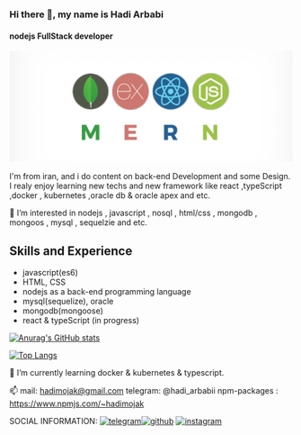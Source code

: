 ### Hi there 👋, my name is Hadi Arbabi

#### nodejs FullStack developer

![javaScript FullStack developer](https://github.com/hadimojak/hadimojak/blob/main/readmeBanner.png)

I'm from iran, and i do content on back-end Development and some Design. I realy enjoy learning new techs and new framework like react ,typeScript ,docker , kubernetes ,oracle db & oracle apex and etc.

👀 I’m interested in nodejs , javascript , nosql , html/css , mongodb , mongoos , mysql , sequelzie and etc.

## Skills and Experience

- javascript(es6)
- HTML, CSS
- nodejs as a back-end programming language
- mysql(sequelize), oracle
- mongodb(mongoose)
- react & typeScript (in progress)

[![Anurag's GitHub stats](https://github-readme-stats.vercel.app/api?username=hadimojak)](https://github.com/anuraghazra/github-readme-stats)

[![Top Langs](https://github-readme-stats.vercel.app/api/top-langs/?username=hadimojak)](https://github.com/anuraghazra/github-readme-stats)

🌱 I’m currently learning docker & kubernetes & typescript.

📫 mail: hadimojak@gmail.com telegram: @hadi_arbabii
npm-packages : https://www.npmjs.com/~hadimojak

SOCIAL INFORMATION:
[<img src='https://cdn.jsdelivr.net/npm/simple-icons@3.0.1/icons/telegram.svg' alt='telegram' height='40'>](https://t.me/hadi_arbabii)[<img src='https://cdn.jsdelivr.net/npm/simple-icons@3.0.1/icons/github.svg' alt='github' height='40'>](https://github.com/hadimojak) [<img src='https://cdn.jsdelivr.net/npm/simple-icons@3.0.1/icons/instagram.svg' alt='instagram' height='40'>](https://www.instagram.com/hadi_arbabii/)
